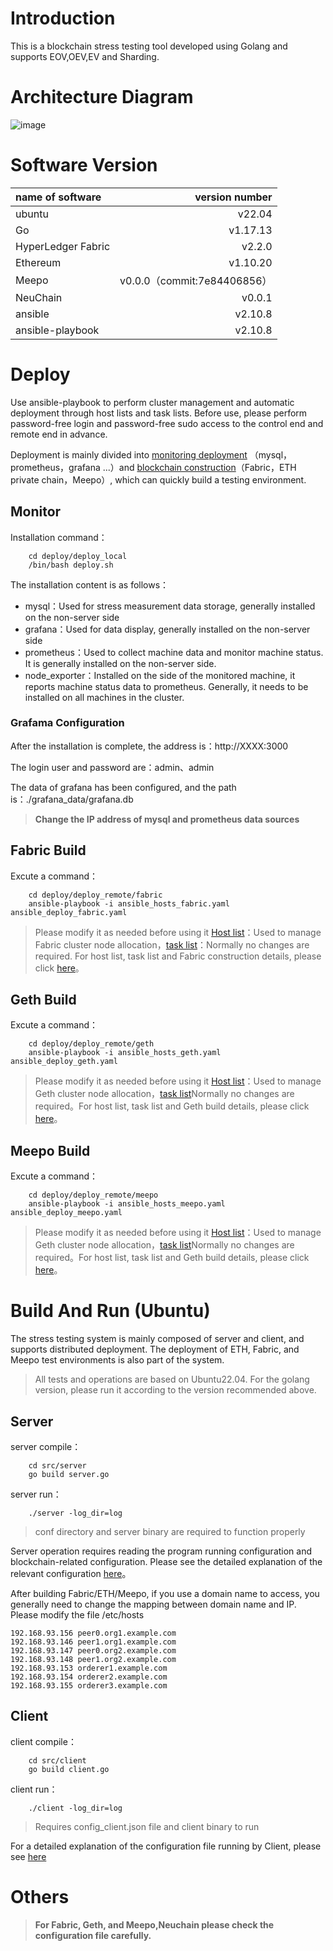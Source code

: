 
# Introduction
This is a blockchain stress testing tool developed using Golang and supports EOV,OEV,EV and Sharding.
# Architecture Diagram
![image](https://github.com/btcly/BlockBenchMark/assets/51044388/7c19e4d4-7c0a-4ee4-99c1-d15148790a0b)



# Software Version
| name of software       |     version number  |
| :----------- |------------:|
|   ubuntu    |   v22.04  |
|   Go          |   v1.17.13     |
|   HyperLedger Fabric |    v2.2.0|
|   Ethereum    |   v1.10.20 |
|   Meepo    |   v0.0.0（commit:7e84406856） |
|NeuChain |  v0.0.1 |
|ansible   |v2.10.8|
|ansible-playbook   |v2.10.8|
# Deploy
Use ansible-playbook to perform cluster management and automatic deployment through host lists and task lists. Before use, please perform password-free login and password-free sudo access to the control end and remote end in advance.

Deployment is mainly divided into [monitoring deployment](./deploy/deploy_local/readme.md) （mysql，prometheus，grafana ...）and [blockchain construction](./deploy/deploy_remote/readme.md)（Fabric，ETH private chain，Meepo）, which can quickly build a testing environment.

## Monitor
Installation command：
```shell
    cd deploy/deploy_local
    /bin/bash deploy.sh
```
The installation content is as follows：
* mysql：Used for stress measurement data storage, generally installed on the non-server side
* grafana：Used for data display, generally installed on the non-server side
* prometheus：Used to collect machine data and monitor machine status. It is generally installed on the non-server side.
* node_exporter：Installed on the side of the monitored machine, it reports machine status data to prometheus. Generally, it needs to be installed on all machines in the cluster.

### Grafama Configuration
After the installation is complete, the address is：http://XXXX:3000

The login user and password are：admin、admin

The data of grafana has been configured, and the path is：./grafana_data/grafana.db

> **Change the IP address of mysql and prometheus data sources**

## Fabric Build
Excute a command：
```shell
    cd deploy/deploy_remote/fabric
    ansible-playbook -i ansible_hosts_fabric.yaml ansible_deploy_fabric.yaml
```
> Please modify it as needed before using it [Host list](./deploy/deploy_remote/fabric/ansible_hosts_fabric.yaml)：Used to manage Fabric cluster node allocation，[task list](./deploy/deploy_remote/fabric/ansible_deploy_fabric.yaml)：Normally no changes are required. For host list, task list and Fabric construction details, please click [here](./deploy/deploy_remote/fabric/readme.md)。

## Geth Build
Excute a command：
```shell
    cd deploy/deploy_remote/geth
    ansible-playbook -i ansible_hosts_geth.yaml ansible_deploy_geth.yaml
```
> Please modify it as needed before using it [Host list](./deploy/deploy_remote/geth/ansible_hosts_geth.yaml)：Used to manage Geth cluster node allocation，[task list](./deploy/deploy_remote/geth/ansible_deploy_geth.yaml)Normally no changes are required。For host list, task list and Geth build details, please click [here](./deploy/deploy_remote/geth/readme.md)。

## Meepo Build
Excute a command：
```shell
    cd deploy/deploy_remote/meepo
    ansible-playbook -i ansible_hosts_meepo.yaml ansible_deploy_meepo.yaml
```
> Please modify it as needed before using it [Host list](./deploy/deploy_remote/meepo/ansible_hosts_meepo.yaml)：Used to manage Geth cluster node allocation，[task list](./deploy/deploy_remote/meepo/ansible_deploy_meepo.yaml)Normally no changes are required。For host list, task list and Geth build details, please click [here](./deploy/deploy_remote/meepo/readme.md)。

# Build And Run (Ubuntu)
The stress testing system is mainly composed of server and client, and supports distributed deployment.
The deployment of ETH, Fabric, and Meepo test environments is also part of the system.
> All tests and operations are based on Ubuntu22.04. For the golang version, please run it according to the version recommended above.
## Server
server compile：
```shell
    cd src/server
    go build server.go
```
server run：
```shell
    ./server -log_dir=log
```
> conf directory and server binary are required to function properly

Server operation requires reading the program running configuration and blockchain-related configuration. Please see the detailed explanation of the relevant configuration [here](./src/server/conf/readme.md)。

After building Fabric/ETH/Meepo, if you use a domain name to access, you generally need to change the mapping between domain name and IP. Please modify the file /etc/hosts
```shell
192.168.93.156 peer0.org1.example.com
192.168.93.146 peer1.org1.example.com
192.168.93.147 peer0.org2.example.com
192.168.93.148 peer1.org2.example.com
192.168.93.153 orderer1.example.com
192.168.93.154 orderer2.example.com
192.168.93.155 orderer3.example.com
```

## Client
client compile：
```shell
    cd src/client
    go build client.go
```
client run：
```shell
    ./client -log_dir=log
```
> Requires config_client.json file and client binary to run

For a detailed explanation of the configuration file running by Client, please see [here](./src/client/readme.md)

# Others 
> **For Fabric, Geth, and Meepo,Neuchain please check the configuration file carefully.**
